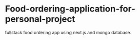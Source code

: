 # Food-ordering-application-for-personal-project
fullstack food ordering app using next.js and mongo database.
